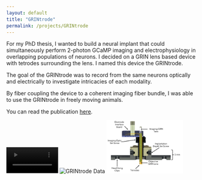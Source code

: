 ```yaml
---
layout: default
title: "GRINtrode"
permalink: /projects/GRINtrode
---
```

For my PhD thesis, I wanted to build a neural implant that could simultaneously perform 2-photon GCaMP imaging and electrophysiology in overlapping populations of neurons. I decided on a GRIN lens based device with tetrodes surrounding the lens. I named this device the GRINtrode. 

The goal of the GRINtrode was to record from the same neurons optically and electrically to investigate intricacies of each modality. 

By fiber coupling the device to a coherent imaging fiber bundle, I was able to use the GRINtrode in freely moving animals. 

You can read the publication [here](https://doi.org/10.1117/1.NPh.9.4.045009).

<p float="center">
    <video src="../assets/GRINtrode.mp4" width="27%" controls></video>
    <img src="../assets/data.gif" alt="GRINtrode Data" width="31%"/>
    <img src="../assets/GRINtrode.png" alt="GRINtrode Schematic" width="40%"/>
</p>